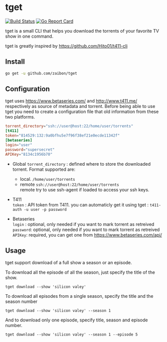 # tget
[![Build Status](https://travis-ci.org/zaibon/tget.svg?branch=master)](https://travis-ci.org/zaibon/gtet) [![Go Report Card](https://goreportcard.com/badge/github.com/zaibon/tget)](https://goreportcard.com/report/github.com/zaibon/tget)

tget is a small CLI that helps you download the torrents of your favorite TV show in one command.

tget is greatly inspired by https://github.com/Hito01/t411-cli
## Install
```sh
go get -u github.com/zaibon/tget
```

## Configuration
tget uses https://www.betaseries.com/ and http://www.t411.me/ respectively as source of metadata and torrent. Before being able to use tget you need to create a configuration file that old information from these two platforms.
```toml
torrent_directory="ssh://user@host:22/home/user/torrents"
[t411]
token="814529:132:9a0bfhu5e7f96f38ef21e0ecde11342f"
[betaseries]
login="user"
password="supersecret"
APIKey="8134c1956b70"

```
- Global 
`torrent_directory` : defined where to store the downloaded torrent. Format supported are:
  - local. `/home/user/torrents`
  - remote `ssh://user@host:22/home/user/torrents`  
remote try to use ssh-agent if loaded to access your ssh keys.

- T411  
`token` : API token from T411. you can automaticly get it using tget :
`t411-auth -u user -p password`

- Betaseries  
`login` : optional, only needed if you want to mark torrent as retreived  
`password`: optional, only needed if you want to mark torrent as retreived  
`APIKey`: required, you can get one from https://www.betaseries.com/api/

## Usage
tget support download of a full show a season or an episode.

To download all the episode of all the season, just specify the title of the show.  
```
tget download --show 'silicon valey'
```
To download all episodes from a single season, specify the title and the season number
```
tget download --show 'silicon valey' --season 1
```
And to download only one episode, specify title, season and episode number.
```
tget download --show 'silicon valey' --season 1 --episode 5
```

